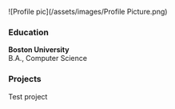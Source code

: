 ![Profile pic](/assets/images/Profile Picture.png)

### Education
**Boston University**  
B.A., Computer Science

### Projects

Test project

